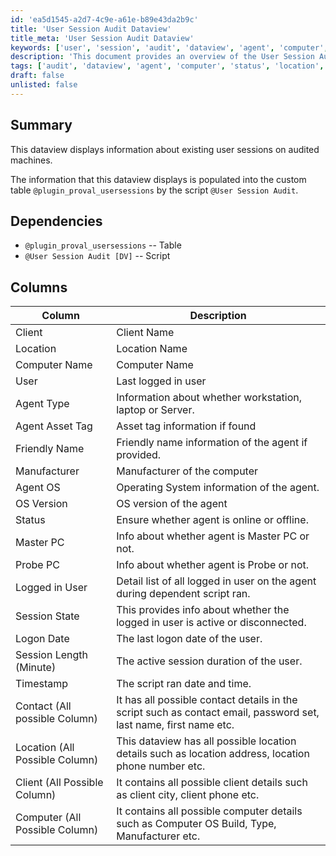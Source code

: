 ```yaml
---
id: 'ea5d1545-a2d7-4c9e-a61e-b89e43da2b9c'
title: 'User Session Audit Dataview'
title_meta: 'User Session Audit Dataview'
keywords: ['user', 'session', 'audit', 'dataview', 'agent', 'computer', 'status', 'location', 'client', 'logon']
description: 'This document provides an overview of the User Session Audit Dataview, detailing the information displayed about existing user sessions on audited machines, as well as the dependencies and columns involved in the dataview.'
tags: ['audit', 'dataview', 'agent', 'computer', 'status', 'location', 'client', 'logon']
draft: false
unlisted: false
---
```

## Summary

This dataview displays information about existing user sessions on audited machines.

The information that this dataview displays is populated into the custom table `@plugin_proval_usersessions` by the script `@User Session Audit`.

## Dependencies

- `@plugin_proval_usersessions` -- Table
- `@User Session Audit [DV]` -- Script

## Columns

| Column                       | Description                                                                                   |
|------------------------------|-----------------------------------------------------------------------------------------------|
| Client                       | Client Name                                                                                  |
| Location                     | Location Name                                                                                |
| Computer Name                | Computer Name                                                                                |
| User                         | Last logged in user                                                                          |
| Agent Type                   | Information about whether workstation, laptop or Server.                                     |
| Agent Asset Tag              | Asset tag information if found                                                                |
| Friendly Name                | Friendly name information of the agent if provided.                                          |
| Manufacturer                 | Manufacturer of the computer                                                                  |
| Agent OS                     | Operating System information of the agent.                                                  |
| OS Version                   | OS version of the agent                                                                       |
| Status                       | Ensure whether agent is online or offline.                                                  |
| Master PC                    | Info about whether agent is Master PC or not.                                               |
| Probe PC                     | Info about whether agent is Probe or not.                                                   |
| Logged in User               | Detail list of all logged in user on the agent during dependent script ran.                 |
| Session State                | This provides info about whether the logged in user is active or disconnected.              |
| Logon Date                   | The last logon date of the user.                                                             |
| Session Length (Minute)      | The active session duration of the user.                                                    |
| Timestamp                    | The script ran date and time.                                                                |
| Contact (All possible Column) | It has all possible contact details in the script such as contact email, password set, last name, first name etc. |
| Location (All Possible Column) | This dataview has all possible location details such as location address, location phone number etc. |
| Client (All Possible Column) | It contains all possible client details such as client city, client phone etc.              |
| Computer (All Possible Column)| It contains all possible computer details such as Computer OS Build, Type, Manufacturer etc. |






